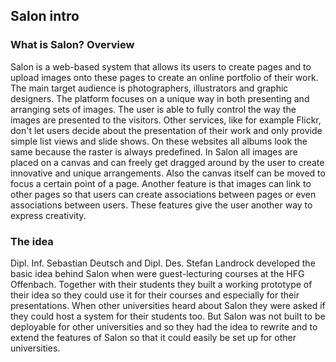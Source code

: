 ## Salon intro

### What is Salon? Overview
Salon is a web-based system that allows its users to create pages and to upload images onto these pages to create an online portfolio of their work. The main target audience is photographers, illustrators and graphic designers. The platform focuses on a unique way in both presenting and arranging sets of images. The user is able to fully control the way the images are presented to the visitors.
Other services, like for example Flickr, don't let users decide about the presentation of their work and only provide simple list views and slide shows. On these websites all albums look the same because the raster is always predefined.
In Salon all images are placed on a canvas and can freely get dragged around by the user to create innovative and unique arrangements. Also the canvas itself can be moved to focus a certain point of a page. Another feature is that images can link to other pages so that users can create associations between pages or even associations between users.
These features give the user another way to express creativity.

### The idea
Dipl. Inf. Sebastian Deutsch and Dipl. Des. Stefan Landrock developed the basic idea behind Salon when were guest-lecturing courses at the HFG Offenbach. Together with their students they built a working prototype of their idea so they could use it for their courses and especially for their presentations. When other universities heard about Salon they were asked if they could host a system for their students too. But Salon was not built to be deployable for other universities and so they had the idea to rewrite and to extend the features of Salon so that it could easily be set up for other universities.